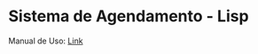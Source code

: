 # Sistema de Agendamento - Lisp

Manual de Uso: [Link](https://github.com/GMalvestiti/lisp/blob/main/Manual%20de%20Uso.pdf "Manual de Uso")
